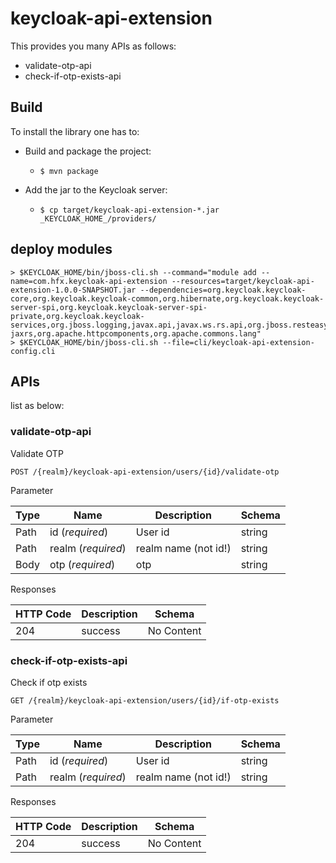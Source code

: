 # keycloak-api-extension

This provides you many APIs as follows:

- validate-otp-api
- check-if-otp-exists-api

## Build

To install the library one has to:

* Build and package the project:
  * `$ mvn package`

* Add the jar to the Keycloak server:
  * `$ cp target/keycloak-api-extension-*.jar _KEYCLOAK_HOME_/providers/`

## deploy modules

```
> $KEYCLOAK_HOME/bin/jboss-cli.sh --command="module add --name=com.hfx.keycloak-api-extension --resources=target/keycloak-api-extension-1.0.0-SNAPSHOT.jar --dependencies=org.keycloak.keycloak-core,org.keycloak.keycloak-common,org.hibernate,org.keycloak.keycloak-server-spi,org.keycloak.keycloak-server-spi-private,org.keycloak.keycloak-services,org.jboss.logging,javax.api,javax.ws.rs.api,org.jboss.resteasy.resteasy-jaxrs,org.apache.httpcomponents,org.apache.commons.lang"
> $KEYCLOAK_HOME/bin/jboss-cli.sh --file=cli/keycloak-api-extension-config.cli
```

## APIs

list as below:

### validate-otp-api

Validate OTP

`POST /{realm}/keycloak-api-extension/users/{id}/validate-otp`

Parameter

| Type | Name | Description | Schema |
|---|---|---|---|
| Path | id (_required_) | User id | string |
| Path | realm (_required_) | realm name (not id!) | string |
| Body | otp (_required_) | otp | string |

Responses

| HTTP Code | Description | Schema |
|---|---|---|
| 204 | success | No Content |

### check-if-otp-exists-api

Check if otp exists

`GET /{realm}/keycloak-api-extension/users/{id}/if-otp-exists`

Parameter

| Type | Name | Description | Schema |
|---|---|---|---|
| Path | id (_required_) | User id | string |
| Path | realm (_required_) | realm name (not id!) | string |

Responses

| HTTP Code | Description | Schema |
|---|---|---|
| 204 | success | No Content |
